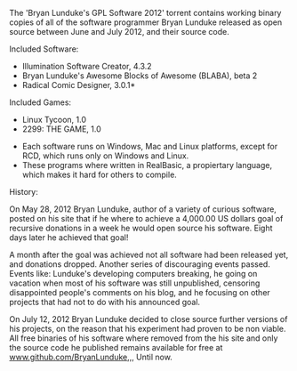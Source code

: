 The 'Bryan Lunduke's GPL Software 2012' torrent contains working binary copies of all of the software programmer Bryan Lunduke released as open source between June and July 2012, and their source code.


Included Software:
 + Illumination Software Creator, 4.3.2
 + Bryan Lunduke's Awesome Blocks of Awesome (BLABA), beta 2
 + Radical Comic Designer, 3.0.1*

Included Games:
 + Linux Tycoon, 1.0
 + 2299: THE GAME, 1.0

* Each software runs on Windows, Mac and Linux platforms, except for RCD, which runs only on Windows and Linux.
* These programs where written in RealBasic, a propiertary language, which makes it hard for others to compile.


History:

On May 28, 2012 Bryan Lunduke, author of a variety of curious software, posted on his site that if he where to achieve a 4,000.00 US dollars goal of recursive donations in a week he would open source his software. Eight days later he achieved that goal!

A month after the goal was achieved not all software had been released yet, and donations dropped. Another series of discouraging events passed. Events like: Lunduke's developing computers breaking, he going on vacation when most of his software was still unpublished, censoring disappointed people's comments on his blog, and he focusing on other projects that had not to do with his announced goal.

On July 12, 2012 Bryan Lunduke decided to close source further versions of his projects, on the reason that his experiment had proven to be non viable. All free binaries of his software where removed from the his site and only the source code he published remains available for free at www.github.com/BryanLunduke,,, Until now.
